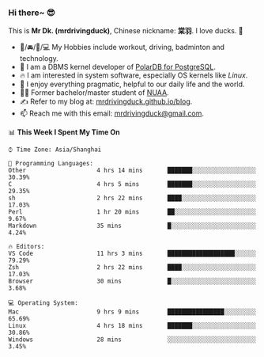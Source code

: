 ### Hi there~ 😎

This is **Mr Dk. (mrdrivingduck)**, Chinese nickname: **棠羽**. I love ducks. 🦆

- 💪/🚘/🏸/💻 My Hobbies include workout, driving, badminton and technology.
- 🍊 I am a DBMS kernel developer of [PolarDB for PostgreSQL](https://github.com/ApsaraDB/PolarDB-for-PostgreSQL).
- 🔥 I am interested in system software, especially OS kernels like *Linux*.
- 🔧 I enjoy everything pragmatic, helpful to our daily life and the world.
- 👨‍🎓 Former bachelor/master student of [NUAA](https://en.wikipedia.org/wiki/Nanjing_University_of_Aeronautics_and_Astronautics).
- ✍ Refer to my blog at: [mrdrivingduck.github.io/blog](https://www.mrdrivingduck.cn/blog/#/).
- 📫 Reach me with this email: [mrdrivingduck@gmail.com](mailto:mrdrivingduck@gmail.com).

<!--START_SECTION:waka-->
📊 **This Week I Spent My Time On** 

```text
⌚︎ Time Zone: Asia/Shanghai

💬 Programming Languages: 
Other                    4 hrs 14 mins       ███████░░░░░░░░░░░░░░░░░░   30.39% 
C                        4 hrs 5 mins        ███████░░░░░░░░░░░░░░░░░░   29.35% 
sh                       2 hrs 22 mins       ████░░░░░░░░░░░░░░░░░░░░░   17.03% 
Perl                     1 hr 20 mins        ██░░░░░░░░░░░░░░░░░░░░░░░   9.67% 
Markdown                 35 mins             █░░░░░░░░░░░░░░░░░░░░░░░░   4.24%

🔥 Editors: 
VS Code                  11 hrs 3 mins       ███████████████████░░░░░░   79.29% 
Zsh                      2 hrs 22 mins       ████░░░░░░░░░░░░░░░░░░░░░   17.03% 
Browser                  30 mins             █░░░░░░░░░░░░░░░░░░░░░░░░   3.68%

💻 Operating System: 
Mac                      9 hrs 9 mins        ████████████████░░░░░░░░░   65.69% 
Linux                    4 hrs 18 mins       ███████░░░░░░░░░░░░░░░░░░   30.86% 
Windows                  28 mins             ░░░░░░░░░░░░░░░░░░░░░░░░░   3.45%

```


<!--END_SECTION:waka-->

<!-- ![Mr Dk.'s GitHub Stats](https://github-readme-stats.vercel.app/api?username=mrdrivingduck&count_private&show_icons=true&theme=buefy) -->

<!-- ![Most Used Languages](https://github-readme-stats.vercel.app/api/top-langs/?username=mrdrivingduck&exclude_repo=mips32-CPU,snort-tcp-socket&theme=buefy&layout=compact&langs_count=10) -->


<!--
**mrdrivingduck/mrdrivingduck** is a ✨ _special_ ✨ repository because its `README.md` (this file) appears on your GitHub profile.

Here are some ideas to get you started:

- 🔭 I’m currently working on ...
- 🌱 I’m currently learning ...
- 👯 I’m looking to collaborate on ...
- 🤔 I’m looking for help with ...
- 💬 Ask me about ...
- 📫 How to reach me: ...
- 😄 Pronouns: ...
- ⚡ Fun fact: ...
-->

